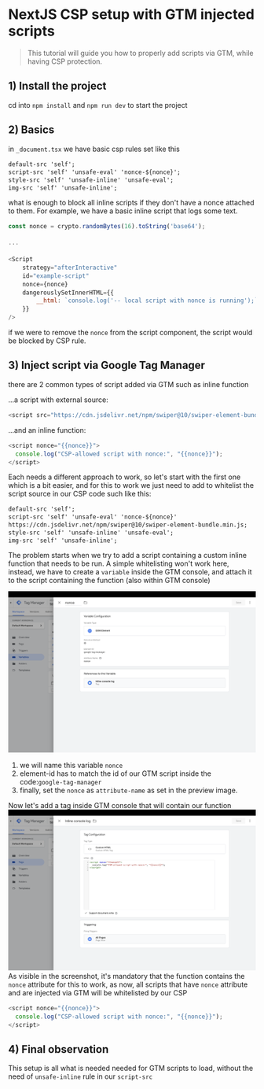 # NextJS CSP setup with GTM injected scripts 

> This tutorial will guide you how to properly add scripts via GTM, while having CSP protection.

## 1) Install the project
cd into ```npm install``` and ```npm run dev``` to start the project

## 2) Basics
in ```_document.tsx``` we have basic csp rules set like this

```
default-src 'self'; 
script-src 'self' 'unsafe-eval' 'nonce-${nonce}';  
style-src 'self' 'unsafe-inline' 'unsafe-eval';
img-src 'self' 'unsafe-inline';
```
what is enough to block all inline scripts if they don't have a nonce attached to them.
For example, we have a basic inline script that logs some text.

```js
const nonce = crypto.randomBytes(16).toString('base64');

...

<Script
    strategy="afterInteractive"
    id="example-script"
    nonce={nonce}
    dangerouslySetInnerHTML={{
        __html: `console.log('-- local script with nonce is running');`,
    }}
/>
```
if we were to remove the ```nonce``` from the script component, the script would be blocked by CSP rule.

## 3) Inject script via Google Tag Manager
there are 2 common types of script added via GTM such as inline function

...a script with external source:
```js
<script src="https://cdn.jsdelivr.net/npm/swiper@10/swiper-element-bundle.min.js"></script>
```
...and an inline function: 
```js
<script nonce="{{nonce}}">
  console.log("CSP-allowed script with nonce:", "{{nonce}}");
</script>
```
Each needs a different approach to work, so let's start with the first one which is a bit easier, and for this to work we just need to add to whitelist the script source in our CSP code such like this:
```
default-src 'self'; 
script-src 'self' 'unsafe-eval' 'nonce-${nonce}' https://cdn.jsdelivr.net/npm/swiper@10/swiper-element-bundle.min.js;  
style-src 'self' 'unsafe-inline' 'unsafe-eval';
img-src 'self' 'unsafe-inline';
```
The problem starts when we try to add a script containing a custom inline function that needs to be run.
A simple whitelisting won't work here, instead, we have to create a ```variable``` inside the GTM console, and attach it to the script containing the function (also within GTM console)

![gtm-variable](/public/screenshot-gtm-variable.png)
1) we will name this variable ```nonce```
2) element-id has to match the id of our GTM script inside the code:```google-tag-manager```
3) finally, set the ```nonce``` as ```attribute-name``` as set in the preview image.

Now let's add a tag inside GTM console that will contain our function
![gtm-tag](/public/screenshot-gtm-tag.png)
As visible in the screenshot, it's mandatory that the function contains the ```nonce``` attribute for this to work, as now, all scripts that have ```nonce``` attribute and are injected via GTM will be whitelisted by our CSP
```js
<script nonce="{{nonce}}">
  console.log("CSP-allowed script with nonce:", "{{nonce}}");
</script>
```

## 4) Final observation
This setup is all what is needed needed for GTM scripts to load, without the need of ```unsafe-inline``` rule in our ```script-src```



